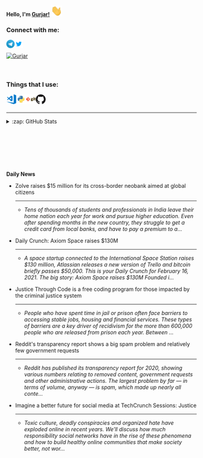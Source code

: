 #### Hello, I'm [Gurjar!](https://GurjarKing.github.io) <img src="https://raw.githubusercontent.com/ABSphreak/ABSphreak/master/gifs/Hi.gif" width="30px"></h2>


### Connect with me:

[<img align="left" alt="Gurjar | Telegram" width="22px" src="https://raw.githubusercontent.com/github/explore/80688e429a7d4ef2fca1e82350fe8e3517d3494d/topics/telegram/telegram.png" />][Telegram]
[<img align="left" alt="Gurjar | Twitter" width="22px" src="https://raw.githubusercontent.com/github/explore/80688e429a7d4ef2fca1e82350fe8e3517d3494d/topics/twitter/twitter.png" />][Twitter]
<br >
<br >
<a href="https://github.com/GurjarKing"><img src="https://komarev.com/ghpvc/?username=GurjarKing" alt="Gurjar" /></a> <br />
<br />
<br />
<!-- <br >

![](https://visitor-badge.glitch.me/badge?page_id=GurjarKing)

<br /> -->

### Things that I use:

[<img align="left" alt="Visual Studio Code" width="26px" src="https://raw.githubusercontent.com/github/explore/80688e429a7d4ef2fca1e82350fe8e3517d3494d/topics/visual-studio-code/visual-studio-code.png" />][VSCode]
[<img align="left" alt="Python" width="26px" src="https://raw.githubusercontent.com/github/explore/80688e429a7d4ef2fca1e82350fe8e3517d3494d/topics/python/python.png" />][Python]
[<img align="left" alt="Git" width="26px" src="https://raw.githubusercontent.com/github/explore/80688e429a7d4ef2fca1e82350fe8e3517d3494d/topics/git/git.png" />][Git]
[<img align="left" alt="GitHub" width="26px" src="https://raw.githubusercontent.com/github/explore/78df643247d429f6cc873026c0622819ad797942/topics/github/github.png" />][Github]

<br />
<br />

---
<details>
  <summary>:zap: GitHub Stats</summary>

<img align="left" alt="Gurjar's Github Stats" src="https://github-readme-stats.vercel.app/api?username=GurjarKing&show_icons=true&hide_border=true&count_private=true&include_all_commit=true&theme=algolia" />

</details>

<!-- ### 🔔 My latest tweet
<a href="https://twitter.com/Gurjar_King43" target="_blank">
	<img src="https://github.com/GurjarKing/GurjarKing/raw/master/tweet.png" width="70%" align="center" alt="Click to view on Twitter" title="My latest tweet, as an image"/>
</a> -->
<br>

<pre>

</pre>

<!-- **Quote of the hour:**

{qoth}

~ {qoth_author}
<pre>

</pre> -->
<br>
<pre>


</pre>
<strong>Daily News</strong>
  
  - Zolve raises $15 million for its cross-border neobank aimed at global citizens
     <hr/>
     
      - *Tens of thousands of students and professionals in India leave their home nation each year for work and pursue higher education. Even after spending months in the new country, they struggle to get a credit card from local banks, and have to pay a premium to a…*
     
  - Daily Crunch: Axiom Space raises $130M
      <hr/>
      
      - *A space startup connected to the International Space Station raises $130 million, Atlassian releases a new version of Trello and bitcoin briefly passes $50,000. This is your Daily Crunch for February 16, 2021. The big story: Axiom Space raises $130M Founded i…*
      
  - Justice Through Code is a free coding program for those impacted by the criminal justice system
      <hr/>
      
      - *People who have spent time in jail or prison often face barriers to accessing stable jobs, housing and financial services. These types of barriers are a key driver of recidivism for the more than 600,000 people who are released from prison each year. Between …*
      
  - Reddit's transparency report shows a big spam problem and relatively few government requests
      <hr/>
      
      - *Reddit has published its transparency report for 2020, showing various numbers relating to removed content, government requests and other administrative actions. The largest problem by far — in terms of volume, anyway — is spam, which made up nearly all conte…*
       
  - Imagine a better future for social media at TechCrunch Sessions: Justice
      <hr/>
       
       - *Toxic culture, deadly conspiracies and organized hate have exploded online in recent years. We’ll discuss how much responsibility social networks have in the rise of these phenomena and how to build healthy online communities that make society better, not wor…*
      

<br />

[VSCode]: https://code.visualstudio.com/
[Python]: https://www.python.org/
[Git]: https://git-scm.com/
[Github]: https://github.com/
[Telegram]: https://t.me/Gurjar_King/
[Twitter]: https://twitter.com/Gurjar_King43/
